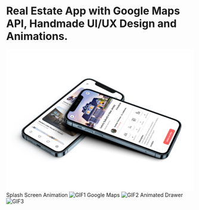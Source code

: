 # Real Estate App with Google Maps API, Handmade UI/UX Design and Animations.

![MOCKUP](realestatemockup.png)
Splash Screen Animation
![GIF1](splash_screen.gif)
Google Maps
![GIF2](google_maps.gif)
Animated Drawer
![GIF3](animated_drawer.gif)
